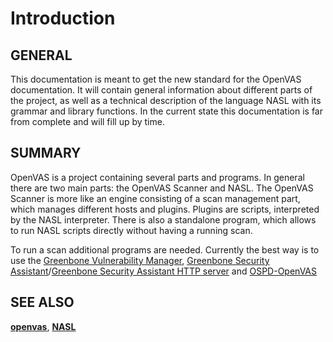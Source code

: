 # Introduction

## GENERAL

This documentation is meant to get the new standard for the OpenVAS documentation. It will contain general information about different parts of the project, as well as a technical description of the language NASL with its grammar and library functions. In the current state this documentation is far from complete and will fill up by time.

## SUMMARY

OpenVAS is a project containing several parts and programs. In general there are two main parts: the OpenVAS Scanner and NASL. The OpenVAS Scanner is more like an engine consisting of a scan management part, which manages different hosts and plugins. Plugins are scripts, interpreted by the NASL interpreter. There is also a standalone program, which allows to run NASL scripts directly without having a running scan.

To run a scan additional programs are needed. Currently the best way is to use the [Greenbone Vulnerability Manager](https://github.com/greenbone/gvmd), [Greenbone Security Assistant](https://github.com/greenbone/gsa)/[Greenbone Security Assistant HTTP server](https://github.com/greenbone/gsad) and [OSPD-OpenVAS](https://github.com/greenbone/ospd-openvas)

## SEE ALSO

**[openvas](openvas/index.md)**, **[NASL](nasl/index.md)**